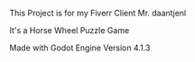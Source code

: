 This Project is for my Fiverr Client Mr. daantjenl

It's a Horse Wheel Puzzle Game

Made with Godot Engine Version 4.1.3
